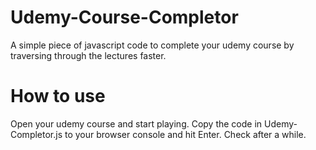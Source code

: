 # Udemy-Course-Completor
A simple piece of javascript code to complete your udemy course by traversing through the lectures faster.

# How to use
Open your udemy course and start playing. Copy the code in Udemy-Completor.js to your browser console and hit Enter. Check after a while.
